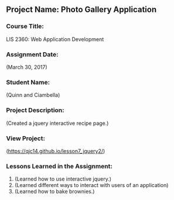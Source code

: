## Project Name:  Photo Gallery Application

### Course Title:
LIS 2360:  Web Application Development

### Assignment Date:  
(March 30, 2017)

### Student Name:  
(Quinn and Ciambella)

### Project Description:
(Created a jquery interactive recipe page.)

### View Project:
(https://qjc14.github.io/lesson7_jquery2/)

### Lessons Learned in the Assignment:
1. (Learned how to use interactive jquery.)
2. (Learned different ways to interact with users of an application)
3. (Learned how to bake brownies.)
